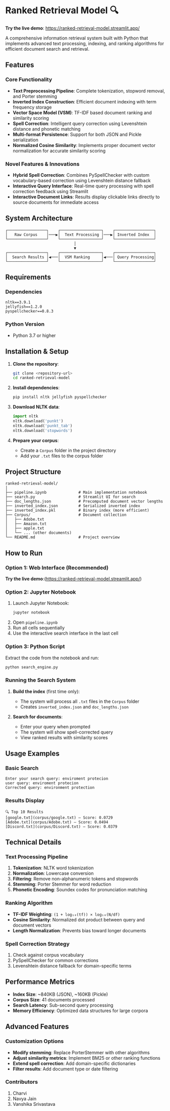 # Ranked Retrieval Model 🔍
**Try the live demo**: https://ranked-retrieval-model.streamlit.app/

A comprehensive information retrieval system built with Python that implements advanced text processing, indexing, and ranking algorithms for efficient document search and retrieval.

## Features

### Core Functionality
- **Text Preprocessing Pipeline**: Complete tokenization, stopword removal, and Porter stemming
- **Inverted Index Construction**: Efficient document indexing with term frequency storage
- **Vector Space Model (VSM)**: TF-IDF based document ranking and similarity scoring
- **Spell Correction**: Intelligent query correction using Levenshtein distance and phonetic matching
- **Multi-format Persistence**: Support for both JSON and Pickle serialization
- **Normalized Cosine Similarity**: Implements proper document vector normalization for accurate similarity scoring

### Novel Features & Innovations
- **Hybrid Spell Correction**: Combines PySpellChecker with custom vocabulary-based correction using Levenshtein distance fallback
- **Interactive Query Interface**: Real-time query processing with spell correction feedback using Streamlit
- **Interactive Document Links**: Results display clickable links directly to source documents for immediate access


## System Architecture

```
┌─────────────────┐    ┌──────────────────┐    ┌─────────────────┐
│   Raw Corpus    │───▶│  Text Processing │───▶│ Inverted Index  │
└─────────────────┘    └──────────────────┘    └─────────────────┘
                              │
                              ▼
┌─────────────────┐    ┌──────────────────┐    ┌─────────────────┐
│  Search Results │◀───│  VSM Ranking     │◀───│ Query Processing│
└─────────────────┘    └──────────────────┘    └─────────────────┘
```

## Requirements

### Dependencies
```
nltk==3.9.1
jellyfish==1.2.0
pyspellchecker==0.8.3
```

### Python Version
- Python 3.7 or higher

## Installation & Setup

1. **Clone the repository**:
   ```bash
   git clone <repository-url>
   cd ranked-retrieval-model
   ```

2. **Install dependencies**:
   ```bash
   pip install nltk jellyfish pyspellchecker
   ```

3. **Download NLTK data**:
   ```python
   import nltk
   nltk.download('punkt')
   nltk.download('punkt_tab')
   nltk.download('stopwords')
   ```

4. **Prepare your corpus**:
   - Create a `Corpus` folder in the project directory
   - Add your `.txt` files to the corpus folder

## Project Structure

```
ranked-retrieval-model/
│
├── pipeline.ipynb              # Main implementation notebook
├── search.py                   # Streamlit UI for search
├── doc_lengths.json            # Precomputed document vector lengths
├── inverted_index.json         # Serialized inverted index
├── inverted_index.pkl          # Binary index (more efficient)
├── Corpus/                     # Document collection
│   ├── Adobe.txt
│   ├── Amazon.txt
│   ├── apple.txt
│   └── ... (other documents)
└── README.md                   # Project overview

```

## How to Run

### Option 1: Web Interface (Recommended)
**Try the live demo**:(https://ranked-retrieval-model.streamlit.app/)

### Option 2: Jupyter Notebook
1. Launch Jupyter Notebook:
   ```bash
   jupyter notebook
   ```
2. Open `pipeline.ipynb`
3. Run all cells sequentially
4. Use the interactive search interface in the last cell

### Option 3: Python Script
Extract the code from the notebook and run:
```bash
python search_engine.py
```

### Running the Search System
1. **Build the index** (first time only):
   - The system will process all `.txt` files in the `Corpus` folder
   - Creates `inverted_index.json` and `doc_lengths.json`

2. **Search for documents**:
   - Enter your query when prompted
   - The system will show spell-corrected query
   - View ranked results with similarity scores

## Usage Examples

### Basic Search
```
Enter your search query: enviroment protecion
user query: enviroment protecion
Corrected query: environment protection
```

### Results Display
```
🔍 Top 10 Results
[google.txt](corpus/google.txt) — Score: 0.0729
[Adobe.txt](corpus/Adobe.txt) — Score: 0.0494
[Discord.txt](corpus/Discord.txt) — Score: 0.0379
```

## Technical Details

### Text Processing Pipeline
1. **Tokenization**: NLTK word tokenization
2. **Normalization**: Lowercase conversion
3. **Filtering**: Remove non-alphanumeric tokens and stopwords
4. **Stemming**: Porter Stemmer for word reduction
5. **Phonetic Encoding**: Soundex codes for pronunciation matching

### Ranking Algorithm
- **TF-IDF Weighting**: `(1 + log₁₀(tf)) × log₁₀(N/df)`
- **Cosine Similarity**: Normalized dot product between query and document vectors
- **Length Normalization**: Prevents bias toward longer documents

### Spell Correction Strategy
1. Check against corpus vocabulary
2. PySpellChecker for common corrections
3. Levenshtein distance fallback for domain-specific terms

## Performance Metrics

- **Index Size**: ~840KB (JSON), ~160KB (Pickle)
- **Corpus Size**: 41 documents processed
- **Search Latency**: Sub-second query processing
- **Memory Efficiency**: Optimized data structures for large corpora

## Advanced Features

### Customization Options
- **Modify stemming**: Replace PorterStemmer with other algorithms
- **Adjust similarity metrics**: Implement BM25 or other ranking functions
- **Extend spell correction**: Add domain-specific dictionaries
- **Filter results**: Add document type or date filtering



### Contributors
1. Charvi 
2. Navya Jain 
3. Vanshika Srivastava 
